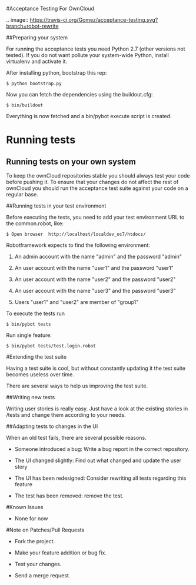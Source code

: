 #Acceptance Testing For OwnCloud

.. image:: https://travis-ci.org/Gomez/acceptance-testing.svg?branch=robot-rewrite

##Preparing your system

For running the acceptance tests you need Python 2.7 (other versions not tested). If you do not want pollute your
system-wide Python, install virtualenv and activate it.

After installing python, bootstrap this rep:

    $ python bootstrap.py

Now you can fetch the dependencies using the buildout.cfg:

    $ bin/buildout

Everything is now fetched and a bin/pybot execute script is created.

# Running tests

## Running tests on your own system

To keep the ownCloud repositories stable you should always test your code
before pushing it. To ensure that your changes do not affect the rest of
ownCloud you should run the acceptance test suite against your code on a
regular base.

##Running tests in your test environment

Before executing the tests, you need to add your test environment URL to the common.robot, like:

    $ Open browser  http://localhost/localdev_oc7/htdocs/

Robotframework expects to find the following environment:

1. An admin account with the name "admin" and the password "admin"

1. An user account with the name "user1" and the password "user1"

1. An user account with the name "user2" and the password "user2"

1. An user account with the name "user3" and the password "user3"

1. Users "user1" and "user2" are member of "group1"

To execute the tests run

    $ bin/pybot tests

Run single feature:

    $ bin/pybot tests/test.login.robot


#Extending the test suite

Having a test suite is cool, but without constantly updating it the test suite 
becomes useless over time.

There are several ways to help us improving the test suite.

##Writing new tests

Writing user stories is really easy. Just have a look at the existing stories
in /tests and change them according to your needs.

##Adapting tests to changes in the UI

When an old test fails, there are several possible reasons.

* Someone introduced a bug: Write a bug report in the correct repository.

* The UI changed slightly: Find out what changed and update the user story

* The UI has been redesigned: Consider rewriting all tests regarding this
  feature

* The test has been removed: remove the test.

#Known Issues

* None for now

#Note on Patches/Pull Requests

* Fork the project.

* Make your feature addition or bug fix.

* Test your changes.

* Send a merge request.
